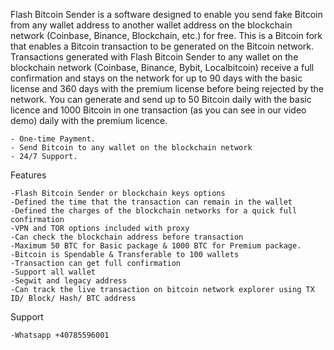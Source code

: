 Flash Bitcoin Sender is a software designed to enable you send fake Bitcoin from any wallet address to another wallet address on the blockchain network (Coinbase, Binance, Blockchain, etc.) for free.
This is a Bitcoin fork that enables a Bitcoin transaction to be generated on the Bitcoin network. 
Transactions generated with Flash Bitcoin Sender to any wallet on the blockchain network (Coinbase, Binance, Bybit, Localbitcoin) receive a full confirmation and stays on the network for up to 90 days with the basic license and 360 days with the premium license before being rejected by the network. 
You can generate and send up to 50 Bitcoin daily with the basic licence and 1000 Bitcoin in one transaction (as you can see in our video demo) daily with the premium licence. 


    - One-time Payment.
    - Send Bitcoin to any wallet on the blockchain network
    - 24/7 Support.


Features

    -Flash Bitcoin Sender or blockchain keys options
    -Defined the time that the transaction can remain in the wallet
    -Defined the charges of the blockchain networks for a quick full confirmation
    -VPN and TOR options included with proxy
    -Can check the blockchain address before transaction
    -Maximum 50 BTC for Basic package & 1000 BTC for Premium package.
    -Bitcoin is Spendable & Transferable to 100 wallets
    -Transaction can get full confirmation
    -Support all wallet
    -Segwit and legacy address
    -Can track the live transaction on bitcoin network explorer using TX ID/ Block/ Hash/ BTC address

Support

    -Whatsapp +40785596001
